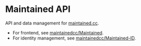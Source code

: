 # Maintained API

API and data management for [maintained.cc](https://maintained.cc). 
- For frontend, see [maintainedcc/Maintained](https://github.com/maintainedcc/Maintained).
- For identity management, see [maintainedcc/Maintained-ID](https://github.com/maintainedcc/Maintained-ID).